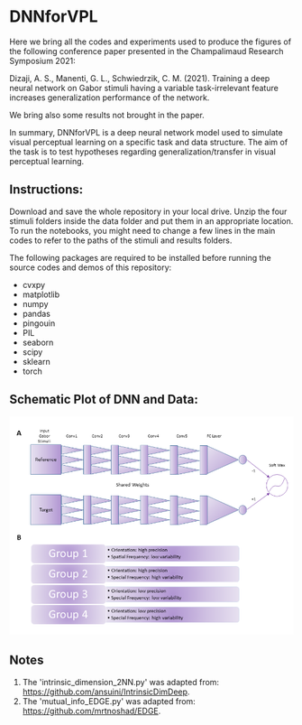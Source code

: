 # DNNforVPL

Here we bring all the codes and experiments used to produce the figures of the following conference paper presented in the Champalimaud Research Symposium 2021:

Dizaji, A. S., Manenti, G. L., Schwiedrzik, C. M. (2021). Training a deep neural network on Gabor stimuli having a variable task-irrelevant feature increases generalization performance of the network.

We bring also some results not brought in the paper.

In summary, DNNforVPL is a deep neural network model used to simulate visual perceptual learning on a specific task and data structure. The aim of the task is to test hypotheses regarding generalization/transfer in visual perceptual learning.

## Instructions:
Download and save the whole repository in your local drive. Unzip the four stimuli folders inside the data folder and put them in an appropriate location. To run the notebooks, you might need to change a few lines in the main codes to refer to the paths of the stimuli and results folders.

The following packages are required to be installed before running the source codes and demos of this repository:
- cvxpy
- matplotlib
- numpy
- pandas
- pingouin
- PIL 
- seaborn
- scipy 
- sklearn
- torch

## Schematic Plot of DNN and Data:
<p align="center">
  <img width="800" src="fig/Schematic Plot of DNN and Data.png" />
</p>

## Notes
1. The 'intrinsic_dimension_2NN.py' was adapted from: https://github.com/ansuini/IntrinsicDimDeep.
2. The 'mutual_info_EDGE.py' was adapted from: https://github.com/mrtnoshad/EDGE.
